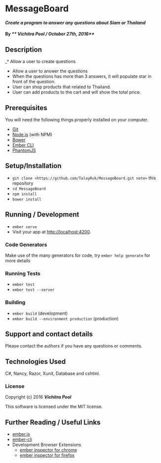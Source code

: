 # MessageBoard

#### _Create a program to answer any questions about Siam or Thailand_

#### By _** Vichitra Pool / October 27th, 2016**_

## Description

_* Allow a user to create questions
 * Allow a user to answer the questions
 * When the questions has more than 3 answers, it will populate star in front of the question.
 * User can shop products that related to Thailand.
 * User can add products to the cart and will show the total price.



## Prerequisites

You will need the following things properly installed on your computer.

* [Git](http://git-scm.com/)
* [Node.js](http://nodejs.org/) (with NPM)
* [Bower](http://bower.io/)
* [Ember CLI](http://ember-cli.com/)
* [PhantomJS](http://phantomjs.org/)

## Setup/Installation

* `git clone <https://github.com/TalayRuk/MessageBoard.git note>` this repository
* `cd MessageBoard`
* `npm install`
* `bower install`

## Running / Development

* `ember serve`
* Visit your app at [http://localhost:4200](http://localhost:4200).

### Code Generators

Make use of the many generators for code, try `ember help generate` for more details

### Running Tests

* `ember test`
* `ember test --server`

### Building

* `ember build` (development)
* `ember build --environment production` (production)

## Support and contact details

Please contact the authors if you have any questions or comments.

## Technologies Used

C#, Nancy, Razor, Xunit, Database and cshtml.

### License

Copyright (c) 2016 **_Vichitra Pool_**

This software is licensed under the MIT license.

## Further Reading / Useful Links

* [ember.js](http://emberjs.com/)
* [ember-cli](http://ember-cli.com/)
* Development Browser Extensions
  * [ember inspector for chrome](https://chrome.google.com/webstore/detail/ember-inspector/bmdblncegkenkacieihfhpjfppoconhi)
  * [ember inspector for firefox](https://addons.mozilla.org/en-US/firefox/addon/ember-inspector/)
